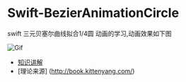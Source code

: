 # Swift-BezierAnimationCircle

swift 三元贝塞尔曲线拟合1/4圆 动画的学习,动画效果如下图

![Gif](http://r.yunyoutu.com/caiwenshu/swift-bezierAnimationCircle.gif)


- [知识讲解](http://blog.csdn.net/nibiewuxuanze/article/details/48103059)
- [理论来源] (http://book.kittenyang.com/)
